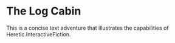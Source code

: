 # The Log Cabin
This is a concise text adventure that illustrates the capabilities of Heretic.InteractiveFiction.